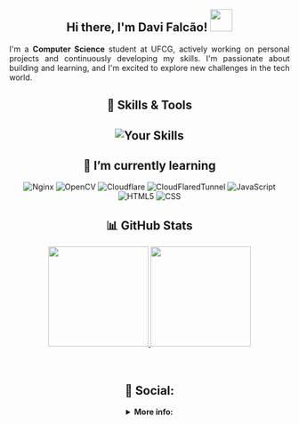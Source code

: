 <div align="center">

## Hi there, I'm Davi Falcão! <img src="https://user-images.githubusercontent.com/74038190/214644152-52f47eb3-5e31-4f47-8758-05c9468d5596.gif" height="40"/>


<p align="justify">
I'm a <b>Computer Science</b> student at UFCG, actively working on personal projects and continuously developing my skills. I'm passionate about building and learning, and I'm excited to explore new challenges in the tech world.
</p>
</div>

<div align="center">

## 🧠 Skills & Tools
![Your Skills](https://skillicons.dev/icons?i=java,python,git,github,linux,docker,vim&theme=light)
--- 
</div>

<div align="center">

  ## 🌱 I’m currently learning
  ![Nginx](https://img.shields.io/badge/nginx-%23009639.svg?style=for-the-badge&logo=nginx&logoColor=white) ![OpenCV](https://img.shields.io/badge/OpenCV-%235C3EE8.svg?style=for-the-badge&logo=opencv&logoColor=white) ![Cloudflare](https://img.shields.io/badge/cloudflare-%23FF7A59.svg?style=for-the-badge&logo=cloudflare&logoColor=white) 
  ![CloudFlaredTunnel](https://img.shields.io/badge/cloudflared_tunnel-%23007ACC.svg?style=for-the-badge&logo=cloudflare&logoColor=white) ![JavaScript](https://img.shields.io/badge/javascript-%23323330.svg?style=for-the-badge&logo=javascript&logoColor=%23F7DF1E) ![HTML5](https://img.shields.io/badge/html5-%23E34F26.svg?style=for-the-badge&logo=html5&logoColor=white) ![CSS](https://img.shields.io/badge/CSS-1572B6?style=for-the-badge&logo=css3&logoColor=white)

</div>



<div align="center">
  
  ## 📊 GitHub Stats
  <!-- GitHub Stats -->
  <a href="https://github.com/anuraghazra/github-readme-stats">
    <img height="180em"  src="https://github-readme-stats.vercel.app/api?username=Davi-Falcao&theme=transparent&show_icons=true&rank_icon=github" />
    <img height="180em" src="https://github-readme-stats.vercel.app/api/top-langs/?username=Davi-Falcao&layout=compact&theme=transparent&exclude_repo=parktech,parktech-prolog&custom_title=Used%20languages&size_weight=0.1&count_weight=0.9&hide=Jupyter%20Notebook" />
  </a>
</div>

<br>
<br>

<div align="center">
  
  ## 📱 Social:

</div>

<details align="center">  
  <summary><b>More info:</b></summary>
  <br>
  <br>
  <div align="center">
    <b>
      Contact me:
    </b>
    <br>
    <br>
  
  [![Gmail](https://img.shields.io/badge/Gmail-D14836?style=for-the-badge&logo=gmail&logoColor=white)](mailto:davifaf3106@gmail.com) [![Linkedin](https://img.shields.io/badge/-LinkedIn-%230077B5?style=for-the-badge&logo=linkedin&logoColor=white)](https://www.linkedin.com/in/davi-falc%C3%A3o-989aa52a2/)

  </div>

  <br>

</details>

##

<br>





